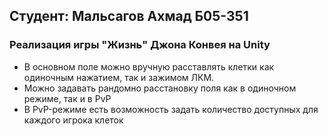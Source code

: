 ## Студент: Мальсагов Ахмад Б05-351

### Реализация игры "Жизнь" Джона Конвея на Unity 

- В основном поле можно вручную расставлять клетки как одиночным нажатием, так и зажимом ЛКМ.
- Можно задавать рандомно расстановку поля как в одиночном режиме, так и в PvP
- В PvP-режиме есть возможность задать количество доступных для каждого игрока клеток
